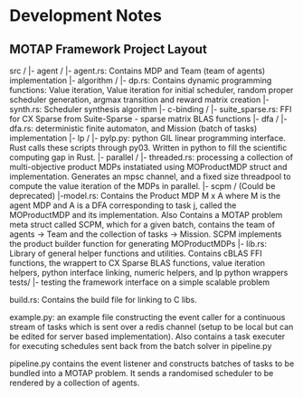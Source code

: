 # Development Notes
## MOTAP Framework Project Layout

src /
    |- agent /
            |- agent.rs: Contains MDP and Team (team of agents) implementation
    |- algorithm /
            |- dp.rs: Contains dynamic programming functions: Value iteration, Value iteration for initial scheduler, random proper scheduler generation, argmax transition and reward matrix creation
            |- synth.rs: Scheduler synthesis algorithm
    |- c-binding /
            |- suite_sparse.rs: FFI for CX Sparse from Suite-Sparse - sparse matrix BLAS functions
    |- dfa /
            |- dfa.rs: deterministic finite automaton, and Mission (batch of tasks) implementation
    |- lp /
            |- pylp.py: python GIL linear programming interface. Rust calls these scripts
            through py03. Written in python to fill the scientific computing gap in Rust.
    |- parallel /
            |- threaded.rs: processing a collection of multi-objective product MDPs instatiated using MOProductMDP struct and implementation. Generates an mpsc channel, and a fixed size threadpool to compute the value iteration of the MDPs in parallel. 
    |- scpm / (Could be deprecated)
            |-model.rs: Contains the Product MDP M x A where M is the agent MDP and A is a DFA corresponding to task j, called the MOProductMDP and its implementation. Also Contains a MOTAP problem meta struct called SCPM, which for a given batch, contains the team of agents -> Team and the collection of tasks -> Mission. SCPM implements the product builder function for generating MOProductMDPs
    |- lib.rs: Library of general helper functions and utilities. Contains cBLAS FFI functions, the wrappert to CX Sparse BLAS functions, value iteration helpers, python interface linking, numeric helpers, and lp python wrappers
tests/
    |- testing the framework interface on a simple scalable problem

build.rs: Contains the build file for linking to C libs. 

example.py: an example file constructing the event caller for a continuous stream of tasks which is sent over a redis channel (setup to be local but can be edited for server based implementation). Also contains a task executer for executing schedules sent back from the batch solver in pipeline.py

pipeline.py contains the event listener and constructs batches of tasks to be bundled into a MOTAP problem. It sends a randomised scheduler to be rendered by a collection of agents. 
    
